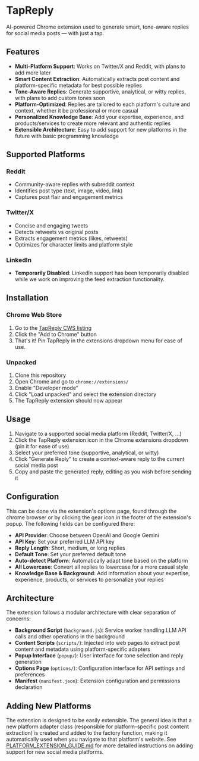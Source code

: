 # TapReply

AI-powered Chrome extension used to generate smart, tone-aware replies for social media posts — with just a tap.


## Features

- **Multi-Platform Support**: Works on Twitter/X and Reddit, with plans to add more later
- **Smart Content Extraction**: Automatically extracts post content and platform-specific metadata for best possible replies
- **Tone-Aware Replies**: Generate supportive, analytical, or witty replies, with plans to add custom tones soon
- **Platform-Optimized**: Replies are tailored to each platform's culture and context, whether it be professional or more casual
- **Personalized Knowledge Base**: Add your expertise, experience, and products/services to create more relevant and authentic replies
- **Extensible Architecture**: Easy to add support for new platforms in the future with basic programming knowledge

## Supported Platforms

### Reddit
- Community-aware replies with subreddit context
- Identifies post type (text, image, video, link)
- Captures post flair and engagement metrics

### Twitter/X
- Concise and engaging tweets
- Detects retweets vs original posts
- Extracts engagement metrics (likes, retweets)
- Optimizes for character limits and platform style

### LinkedIn
- **Temporarily Disabled**: LinkedIn support has been temporarily disabled while we work on improving the feed extraction functionality.


## Installation

### Chrome Web Store
1. Go to the [TapReply CWS listing](https://chromewebstore.google.com/detail/tapreply/ckcjnceomhdpkimjnagclcmpgbjnnncn)
2. Click the "Add to Chrome" button
3. That's it! Pin TapReply in the extensions dropdown menu for ease of use.

### Unpacked
1. Clone this repository
2. Open Chrome and go to `chrome://extensions/`
3. Enable "Developer mode"
4. Click "Load unpacked" and select the extension directory
5. The TapReply extension should now appear


## Usage

1. Navigate to a supported social media platform (Reddit, Twitter/X, ...)
2. Click the TapReply extension icon in the Chrome extensions dropdown (pin it for ease of use)
3. Select your preferred tone (supportive, analytical, or witty)
4. Click "Generate Reply" to create a context-aware reply to the current social media post
5. Copy and paste the generated reply, editing as you wish before sending it


## Configuration

This can be done via the extension's options page, found through the chrome browser or by clicking the gear icon in the footer of the extension's popup. The following fields can be configured there:

- **API Provider**: Choose between OpenAI and Google Gemini
- **API Key**: Set your preferred LLM API key
- **Reply Length**: Short, medium, or long replies
- **Default Tone**: Set your preferred default tone
- **Auto-detect Platform**: Automatically adapt tone based on the platform
- **All Lowercase**: Convert all replies to lowercase for a more casual style
- **Knowledge Base & Background**: Add information about your expertise, experience, products, or services to personalize your replies


## Architecture

The extension follows a modular architecture with clear separation of concerns:

- **Background Script** (`background.js`): Service worker handling LLM API calls and other operations in the background
- **Content Scripts** (`scripts/`): Injected into web pages to extract post content and metadata using platform-specific adapters
- **Popup Interface** (`popup/`): User interface for tone selection and reply generation
- **Options Page** (`options/`): Configuration interface for API settings and preferences
- **Manifest** (`manifest.json`): Extension configuration and permissions declaration


## Adding New Platforms

The extension is designed to be easily extensible. The general idea is that a new platform adapter class (responsible for platform-specific post content extraction) is created and added to the factory function, making it automatically used when you navigate to that platform's website. See [PLATFORM_EXTENSION_GUIDE.md](PLATFORM_EXTENSION_GUIDE.md) for more detailed instructions on adding support for new social media platforms.
